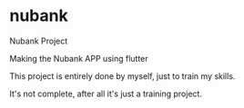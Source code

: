 # nubank

Nubank Project

Making the Nubank APP using flutter

This project is entirely done by myself, just to train my skills.

It's not complete, after all it's just a training project.
